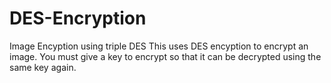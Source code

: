 # DES-Encryption
Image Encyption using triple DES
This uses DES encyption to encrypt an image.
You must give a key to encrypt so that it can be decrypted using the same key again.
